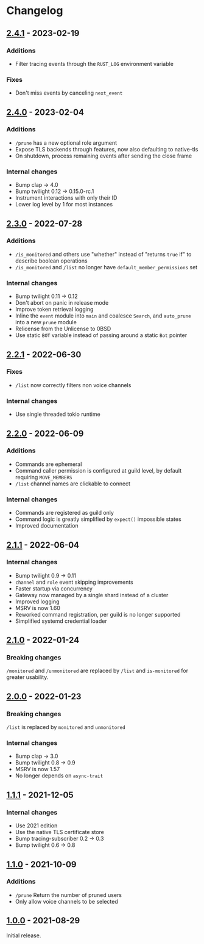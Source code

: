 # Changelog

## [2.4.1] - 2023-02-19

### Additions

* Filter tracing events through the `RUST_LOG` environment variable

### Fixes

* Don't miss events by canceling `next_event`

## [2.4.0] - 2023-02-04

### Additions

* `/prune` has a new optional role argument
* Expose TLS backends through features, now also defaulting to native-tls
* On shutdown, process remaining events after sending the close frame

### Internal changes

* Bump clap -> 4.0
* Bump twilight 0.12 -> 0.15.0-rc.1
* Instrument interactions with only their ID
* Lower log level by 1 for most instances

## [2.3.0] - 2022-07-28

### Additions

* `/is_monitored` and others use "whether" instead of "returns `true` if" to describe boolean operations
* `/is_monitored` and `/list` no longer have `default_member_permissions` set

### Internal changes

* Bump twilight 0.11 -> 0.12
* Don't abort on panic in release mode
* Improve token retrieval logging
* Inline the `event` module into `main` and coalesce `Search`, and `auto_prune` into a new `prune` module
* Relicense from the Unlicense to 0BSD
* Use static `BOT` variable instead of passing around a static `Bot` pointer

## [2.2.1] - 2022-06-30

### Fixes

* `/list` now correctly filters non voice channels

### Internal changes

* Use single threaded tokio runtime

## [2.2.0] - 2022-06-09

### Additions

* Commands are ephemeral
* Command caller permission is configured at guild level, by default requiring `MOVE_MEMBERS`
* `/list` channel names are clickable to connect

### Internal changes

* Commands are registered as guild only
* Command logic is greatly simplified by `expect()` impossible states
* Improved documentation

## [2.1.1] - 2022-06-04

### Internal changes

* Bump twilight 0.9 -> 0.11
* `channel` and `role` event skipping improvements
* Faster startup via concurrency
* Gateway now managed by a single shard instead of a cluster
* Improved logging
* MSRV is now 1.60
* Reworked command registration, per guild is no longer supported
* Simplified systemd credential loader

## [2.1.0] - 2022-01-24

### Breaking changes

`/monitored` and `/unmonitored` are replaced by `/list` and `is-monitored` for greater usability.

## [2.0.0] - 2022-01-23

### Breaking changes

`/list` is replaced by `monitored` and `unmonitored`

### Internal changes

* Bump clap -> 3.0
* Bump twilight 0.8 -> 0.9
* MSRV is now 1.57
* No longer depends on `async-trait`

## [1.1.1] - 2021-12-05

### Internal changes

* Use 2021 edition
* Use the native TLS certificate store
* Bump tracing-subscriber 0.2 -> 0.3
* Bump twilight 0.6 -> 0.8

## [1.1.0] - 2021-10-09

### Additions

* `/prune` Return the number of pruned users
* Only allow voice channels to be selected

## [1.0.0] - 2021-08-29

Initial release.

[2.4.1]: https://github.com/vilgotf/voice-pruner/releases/tag/2.4.1
[2.4.0]: https://github.com/vilgotf/voice-pruner/releases/tag/2.4.0
[2.3.0]: https://github.com/vilgotf/voice-pruner/releases/tag/2.3.0
[2.2.1]: https://github.com/vilgotf/voice-pruner/releases/tag/2.2.1
[2.2.0]: https://github.com/vilgotf/voice-pruner/releases/tag/2.2.0
[2.1.1]: https://github.com/vilgotf/voice-pruner/releases/tag/2.1.1
[2.1.0]: https://github.com/vilgotf/voice-pruner/releases/tag/2.1.0
[2.0.0]: https://github.com/vilgotf/voice-pruner/releases/tag/2.0.0
[1.1.1]: https://github.com/vilgotf/voice-pruner/releases/tag/1.1.1
[1.1.0]: https://github.com/vilgotf/voice-pruner/releases/tag/1.1.0
[1.0.0]: https://github.com/vilgotf/voice-pruner/releases/tag/1.0.0
